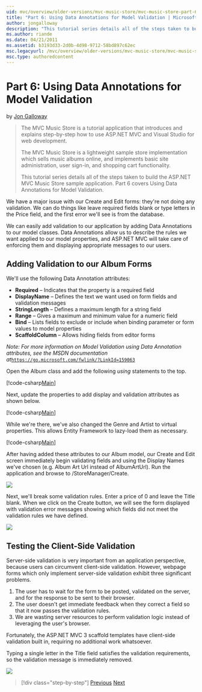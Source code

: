 ```yaml
---
uid: mvc/overview/older-versions/mvc-music-store/mvc-music-store-part-6
title: "Part 6: Using Data Annotations for Model Validation | Microsoft Docs"
author: jongalloway
description: "This tutorial series details all of the steps taken to build the ASP.NET MVC Music Store sample application. Part 6 covers Using Data Annotations for Model V..."
ms.author: riande
ms.date: 04/21/2011
ms.assetid: b3193d33-2d0b-4d98-9712-58bd897c62ec
msc.legacyurl: /mvc/overview/older-versions/mvc-music-store/mvc-music-store-part-6
msc.type: authoredcontent
---
```

# Part 6: Using Data Annotations for Model Validation

by [Jon Galloway](https://github.com/jongalloway)

> The MVC Music Store is a tutorial application that introduces and explains step-by-step how to use ASP.NET MVC and Visual Studio for web development.  
>   
> The MVC Music Store is a lightweight sample store implementation which sells music albums online, and implements basic site administration, user sign-in, and shopping cart functionality.  
>   
> This tutorial series details all of the steps taken to build the ASP.NET MVC Music Store sample application. Part 6 covers Using Data Annotations for Model Validation.


We have a major issue with our Create and Edit forms: they're not doing any validation. We can do things like leave required fields blank or type letters in the Price field, and the first error we'll see is from the database.

We can easily add validation to our application by adding Data Annotations to our model classes. Data Annotations allow us to describe the rules we want applied to our model properties, and ASP.NET MVC will take care of enforcing them and displaying appropriate messages to our users.

## Adding Validation to our Album Forms

We'll use the following Data Annotation attributes:

- **Required** – Indicates that the property is a required field
- **DisplayName** – Defines the text we want used on form fields and validation messages
- **StringLength** – Defines a maximum length for a string field
- **Range** – Gives a maximum and minimum value for a numeric field
- **Bind** – Lists fields to exclude or include when binding parameter or form values to model properties
- **ScaffoldColumn** – Allows hiding fields from editor forms

*Note: For more information on Model Validation using Data Annotation attributes, see the MSDN documentation at*[`https://go.microsoft.com/fwlink/?LinkId=159063`](https://go.microsoft.com/fwlink/?LinkId=159063)

Open the Album class and add the following *using* statements to the top.

[!code-csharp[Main](mvc-music-store-part-6/samples/sample1.cs)]

Next, update the properties to add display and validation attributes as shown below.

[!code-csharp[Main](mvc-music-store-part-6/samples/sample2.cs)]

While we're there, we've also changed the Genre and Artist to virtual properties. This allows Entity Framework to lazy-load them as necessary.

[!code-csharp[Main](mvc-music-store-part-6/samples/sample3.cs)]

After having added these attributes to our Album model, our Create and Edit screen immediately begin validating fields and using the Display Names we've chosen (e.g. Album Art Url instead of AlbumArtUrl). Run the application and browse to /StoreManager/Create.

![](mvc-music-store-part-6/_static/image1.png)

Next, we'll break some validation rules. Enter a price of 0 and leave the Title blank. When we click on the Create button, we will see the form displayed with validation error messages showing which fields did not meet the validation rules we have defined.

![](mvc-music-store-part-6/_static/image2.png)

## Testing the Client-Side Validation

Server-side validation is very important from an application perspective, because users can circumvent client-side validation. However, webpage forms which only implement server-side validation exhibit three significant problems.

1. The user has to wait for the form to be posted, validated on the server, and for the response to be sent to their browser.
2. The user doesn't get immediate feedback when they correct a field so that it now passes the validation rules.
3. We are wasting server resources to perform validation logic instead of leveraging the user's browser.

Fortunately, the ASP.NET MVC 3 scaffold templates have client-side validation built in, requiring no additional work whatsoever.

Typing a single letter in the Title field satisfies the validation requirements, so the validation message is immediately removed.

![](mvc-music-store-part-6/_static/image3.png)


> [!div class="step-by-step"]
> [Previous](mvc-music-store-part-5.md)
> [Next](mvc-music-store-part-7.md)
